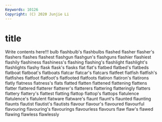 ```yaml
---
Keywords: 10126
Copyright: (C) 2020 Junjie Li
---
```


# title

Write contents here!!!
bulb 
flashbulb's 
flashbulbs 
flashed 
flasher 
flasher's 
flashers 
flashes 
flashest
flashgun 
flashgun's 
flashguns 
flashier 
flashiest 
flashily 
flashiness 
flashiness's 
flashing 
flashing's
flashlight 
flashlight's 
flashlights 
flashy 
flask 
flask's 
flasks 
flat 
flat's 
flatbed
flatbed's 
flatbeds 
flatboat 
flatboat's 
flatboats 
flatcar 
flatcar's 
flatcars 
flatfeet 
flatfish
flatfish's 
flatfishes 
flatfoot 
flatfoot's 
flatfooted 
flatfoots 
flatiron 
flatiron's 
flatirons 
flatly
flatness 
flatness's 
flats 
flatted 
flatten 
flattened 
flattening 
flattens 
flatter 
flattered
flatterer 
flatterer's 
flatterers 
flattering 
flatteringly 
flatters 
flattery 
flattery's 
flattest 
flatting
flattop 
flattop's 
flattops 
flatulence 
flatulence's 
flatulent 
flatware 
flatware's 
flaunt 
flaunt's
flaunted 
flaunting 
flaunts 
flautist 
flautist's 
flautists 
flavour 
flavour's 
flavoured 
flavourful
flavouring 
flavouring's 
flavourings 
flavourless 
flavours 
flaw 
flaw's 
flawed 
flawing 
flawless
flawlessly 
